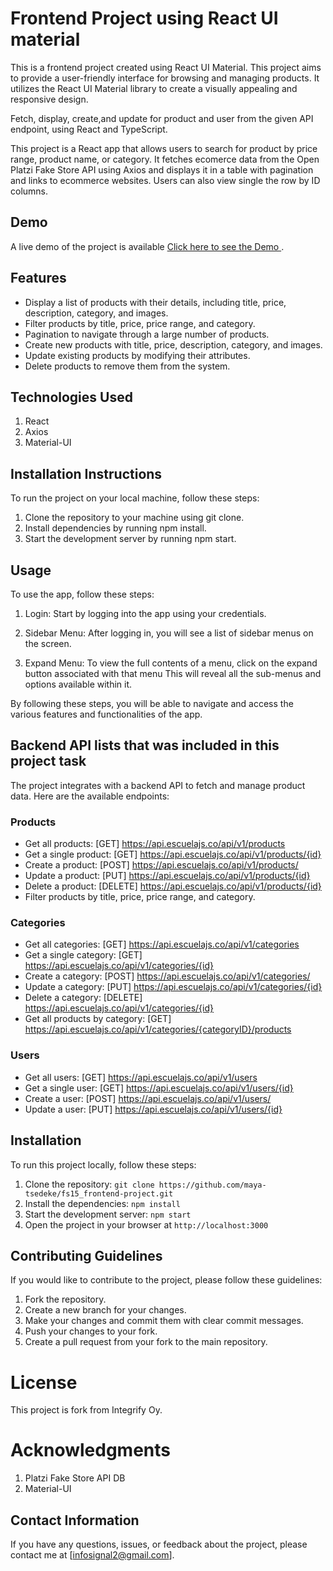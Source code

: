 # Frontend Project using React UI material
This is a frontend project created using React UI Material.
This project aims to provide a user-friendly interface for browsing and managing products. It utilizes the React UI Material library to create a visually appealing and responsive design.

Fetch, display, create,and update for product and user from the given API endpoint, using React and TypeScript.

This project is a React app that allows users to search for product by price range, product name, or category. It fetches ecomerce data from the Open Platzi Fake Store API using Axios and displays it in a table with pagination and links to ecommerce websites. Users can also view single the row by ID columns.
## Demo

A live demo of the project is available [Click here to see the Demo ](https://maya-tsedeke.github.io/admin/users).
## Features

- Display a list of products with their details, including title, price, description, category, and images.
- Filter products by title, price, price range, and category.
- Pagination to navigate through a large number of products.
- Create new products with title, price, description, category, and images.
- Update existing products by modifying their attributes.
- Delete products to remove them from the system.
## Technologies Used
1. React
2. Axios
3. Material-UI
## Installation Instructions
To run the project on your local machine, follow these steps:

1. Clone the repository to your machine using git clone.
2. Install dependencies by running npm install.
3. Start the development server by running npm start.
## Usage
To use the app, follow these steps:

1. Login: Start by logging into the app using your credentials.

2. Sidebar Menu: After logging in, you will see a list of sidebar menus on the screen.

3. Expand Menu: To view the full contents of a menu, click on the expand button associated with that menu This will reveal all the sub-menus and options available within it.

By following these steps, you will be able to navigate and access the various features and functionalities of the app.
## Backend API lists that was included in this project task

The project integrates with a backend API to fetch and manage product data. Here are the available endpoints:

### Products

- Get all products: [GET] https://api.escuelajs.co/api/v1/products
- Get a single product: [GET] https://api.escuelajs.co/api/v1/products/{id}
- Create a product: [POST] https://api.escuelajs.co/api/v1/products/
- Update a product: [PUT] https://api.escuelajs.co/api/v1/products/{id}
- Delete a product: [DELETE] https://api.escuelajs.co/api/v1/products/{id}
- Filter products by title, price, price range, and category.

### Categories

- Get all categories: [GET] https://api.escuelajs.co/api/v1/categories
- Get a single category: [GET] https://api.escuelajs.co/api/v1/categories/{id}
- Create a category: [POST] https://api.escuelajs.co/api/v1/categories/
- Update a category: [PUT] https://api.escuelajs.co/api/v1/categories/{id}
- Delete a category: [DELETE] https://api.escuelajs.co/api/v1/categories/{id}
- Get all products by category: [GET] https://api.escuelajs.co/api/v1/categories/{categoryID}/products

### Users

- Get all users: [GET] https://api.escuelajs.co/api/v1/users
- Get a single user: [GET] https://api.escuelajs.co/api/v1/users/{id}
- Create a user: [POST] https://api.escuelajs.co/api/v1/users/
- Update a user: [PUT] https://api.escuelajs.co/api/v1/users/{id}

## Installation

To run this project locally, follow these steps:

1. Clone the repository: `git clone https://github.com/maya-tsedeke/fs15_frontend-project.git`
2. Install the dependencies: `npm install`
3. Start the development server: `npm start`
4. Open the project in your browser at `http://localhost:3000`

## Contributing Guidelines
If you would like to contribute to the project, please follow these guidelines:
1. Fork the repository.
2. Create a new branch for your changes.
3. Make your changes and commit them with clear commit messages.
4. Push your changes to your fork.
5. Create a pull request from your fork to the main repository.
# License
This project is fork from Integrify Oy.

# Acknowledgments
1. Platzi Fake Store API DB 
2. Material-UI
## Contact Information
If you have any questions, issues, or feedback about the project, please contact me at [infosignal2@gmail.com].